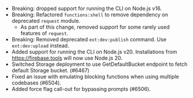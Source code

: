 - Breaking: dropped support for running the CLI on Node.js v16.
- Breaking: Refactored `functions:shell` to remove dependency on deprecated `request` module.
  - As part of this change, removed support for some rarely used features of `request`.
- Breaking: Removed deprecated `ext:dev:publish` command. Use `ext:dev:upload` instead.
- Added support for running the CLI on Node.js v20. Installations from https://firebase.tools will now use Node.js 20.
- Switched Storage deployment to use GetDefaultBucket endpoint to fetch default Storage bucket. (#6467)
- Fixed an issue with emulating blocking functions when using multiple codebases (#6504).
- Added force flag call-out for bypassing prompts (#6506).
